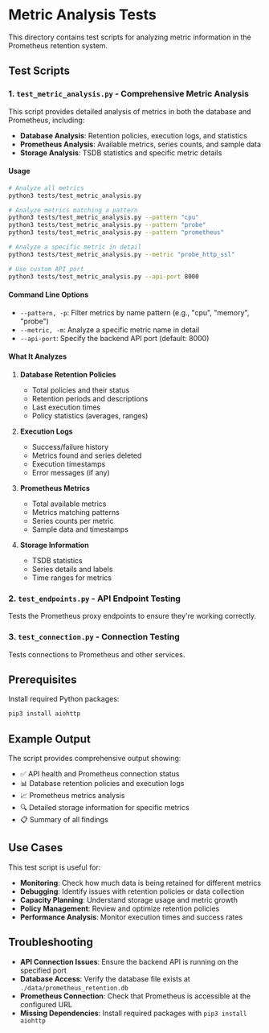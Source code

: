 # Metric Analysis Tests

This directory contains test scripts for analyzing metric information in the Prometheus retention system.

## Test Scripts

### 1. `test_metric_analysis.py` - Comprehensive Metric Analysis

This script provides detailed analysis of metrics in both the database and Prometheus, including:

- **Database Analysis**: Retention policies, execution logs, and statistics
- **Prometheus Analysis**: Available metrics, series counts, and sample data
- **Storage Analysis**: TSDB statistics and specific metric details

#### Usage

```bash
# Analyze all metrics
python3 tests/test_metric_analysis.py

# Analyze metrics matching a pattern
python3 tests/test_metric_analysis.py --pattern "cpu"
python3 tests/test_metric_analysis.py --pattern "probe"
python3 tests/test_metric_analysis.py --pattern "prometheus"

# Analyze a specific metric in detail
python3 tests/test_metric_analysis.py --metric "probe_http_ssl"

# Use custom API port
python3 tests/test_metric_analysis.py --api-port 8000
```

#### Command Line Options

- `--pattern, -p`: Filter metrics by name pattern (e.g., "cpu", "memory", "probe")
- `--metric, -m`: Analyze a specific metric name in detail
- `--api-port`: Specify the backend API port (default: 8000)

#### What It Analyzes

1. **Database Retention Policies**
   - Total policies and their status
   - Retention periods and descriptions
   - Last execution times
   - Policy statistics (averages, ranges)

2. **Execution Logs**
   - Success/failure history
   - Metrics found and series deleted
   - Execution timestamps
   - Error messages (if any)

3. **Prometheus Metrics**
   - Total available metrics
   - Metrics matching patterns
   - Series counts per metric
   - Sample data and timestamps

4. **Storage Information**
   - TSDB statistics
   - Series details and labels
   - Time ranges for metrics

### 2. `test_endpoints.py` - API Endpoint Testing

Tests the Prometheus proxy endpoints to ensure they're working correctly.

### 3. `test_connection.py` - Connection Testing

Tests connections to Prometheus and other services.

## Prerequisites

Install required Python packages:

```bash
pip3 install aiohttp
```

## Example Output

The script provides comprehensive output showing:

- ✅ API health and Prometheus connection status
- 📊 Database retention policies and execution logs
- 📈 Prometheus metrics analysis
- 🔍 Detailed storage information for specific metrics
- 📋 Summary of all findings

## Use Cases

This test script is useful for:

- **Monitoring**: Check how much data is being retained for different metrics
- **Debugging**: Identify issues with retention policies or data collection
- **Capacity Planning**: Understand storage usage and metric growth
- **Policy Management**: Review and optimize retention policies
- **Performance Analysis**: Monitor execution times and success rates

## Troubleshooting

- **API Connection Issues**: Ensure the backend API is running on the specified port
- **Database Access**: Verify the database file exists at `./data/prometheus_retention.db`
- **Prometheus Connection**: Check that Prometheus is accessible at the configured URL
- **Missing Dependencies**: Install required packages with `pip3 install aiohttp` 

